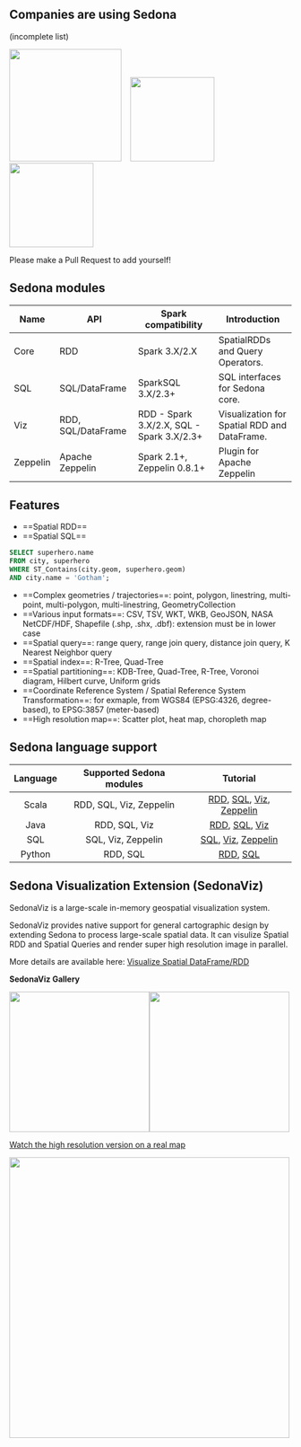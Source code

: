## Companies are using Sedona 

(incomplete list)

[<img src="https://www.dataiku.com/static/img/partners/LOGO-Blue-DME-PNG-3.png" width="200">](https://www.bluedme.com/) &nbsp;&nbsp; [<img src="https://images.ukfast.co.uk/comms/news/businesscloud/photos/14-08-2018/gyana.jpg" width="150">](https://www.gyana.co.uk/) &nbsp;&nbsp; [<img src="https://mobike.com/global/public/invitation__footer__logo.png" width="150">](https://mobike.com)

Please make a Pull Request to add yourself!

## Sedona modules

| Name  |  API |  Spark compatibility|Introduction|
|---|---|---|---|
|Core  | RDD  | Spark 3.X/2.X |SpatialRDDs and Query Operators. |
|SQL  | SQL/DataFrame  | SparkSQL 3.X/2.3+ |SQL interfaces for Sedona core.|
|Viz |  RDD, SQL/DataFrame | RDD - Spark 3.X/2.X, SQL - Spark 3.X/2.3+|Visualization for Spatial RDD and DataFrame.|
|Zeppelin |  Apache Zeppelin | Spark 2.1+, Zeppelin 0.8.1+| Plugin for Apache Zeppelin|

## Features

* ==Spatial RDD==
* ==Spatial SQL==
```SQL
SELECT superhero.name
FROM city, superhero
WHERE ST_Contains(city.geom, superhero.geom)
AND city.name = 'Gotham';
```
* ==Complex geometries / trajectories==: point, polygon, linestring, multi-point, multi-polygon, multi-linestring, GeometryCollection
* ==Various input formats==: CSV, TSV, WKT, WKB, GeoJSON, NASA NetCDF/HDF, Shapefile (.shp, .shx, .dbf): extension must be in lower case
* ==Spatial query==: range query, range join query, distance join query, K Nearest Neighbor query
* ==Spatial index==: R-Tree, Quad-Tree
* ==Spatial partitioning==: KDB-Tree, Quad-Tree, R-Tree, Voronoi diagram, Hilbert curve, Uniform grids
* ==Coordinate Reference System / Spatial Reference System Transformation==: for exmaple, from WGS84 (EPSG:4326, degree-based), to EPSG:3857 (meter-based)
* ==High resolution map==: Scatter plot, heat map, choropleth map

## Sedona language support

| Language | Supported Sedona modules | Tutorial |
|:--------:|:--------------------------:|:--------:|
|   Scala  |   RDD, SQL, Viz, Zeppelin   | [RDD](../../tutorial/rdd), [SQL](../../tutorial/sql), [Viz](../../tutorial/viz), [Zeppelin](../../tutorial/zeppelin)|
|   Java   |        RDD, SQL, Viz       |[RDD](../../tutorial/rdd), [SQL](../../tutorial/sql), [Viz](../../tutorial/viz)|
|    SQL   |          SQL, Viz, Zeppelin          |[SQL](../../tutorial/sql), [Viz](../../tutorial/viz), [Zeppelin](../../tutorial/zeppelin)|
|  Python  |             RDD, SQL            |[RDD](../../tutorial/geospark-core-python), [SQL](../../tutorial/geospark-sql-python)|

## Sedona Visualization Extension (SedonaViz)
SedonaViz is a large-scale in-memory geospatial visualization system.

SedonaViz provides native support for general cartographic design by extending Sedona to process large-scale spatial data. It can visulize Spatial RDD and Spatial Queries and render super high resolution image in parallel.

More details are available here: [Visualize Spatial DataFrame/RDD](../../tutorial/viz)

**SedonaViz Gallery**


<img style="float: left;" src="http://www.public.asu.edu/~jiayu2/geospark/picture/usrail.png" width="250">
<img src="http://www.public.asu.edu/~jiayu2/geospark/picture/ustweet.png" width="250">

[Watch the high resolution version on a real map](http://www.public.asu.edu/~jiayu2/geospark/picture/overlay.html)

<img src="http://www.public.asu.edu/~jiayu2/geospark/picture/heatmapnycsmall.png" width="500">


